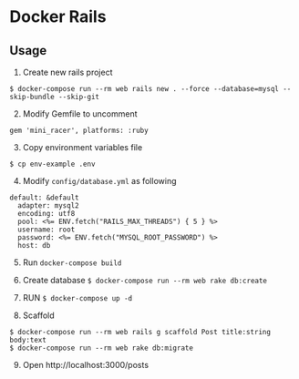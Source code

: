 # Docker Rails

## Usage

1. Create new rails project
```
$ docker-compose run --rm web rails new . --force --database=mysql --skip-bundle --skip-git
```

2. Modify Gemfile to uncomment
```
gem 'mini_racer', platforms: :ruby
```

3. Copy environment variables file
```
$ cp env-example .env
```

4. Modify `config/database.yml` as following
```
default: &default
  adapter: mysql2
  encoding: utf8
  pool: <%= ENV.fetch("RAILS_MAX_THREADS") { 5 } %>
  username: root
  password: <%= ENV.fetch("MYSQL_ROOT_PASSWORD") %>
  host: db
```
5. Run `docker-compose build`

6. Create database `$ docker-compose run --rm web rake db:create`

7. RUN `$ docker-compose up -d`

8. Scaffold
```
$ docker-compose run --rm web rails g scaffold Post title:string body:text
$ docker-compose run --rm web rake db:migrate
```

9. Open http://localhost:3000/posts
